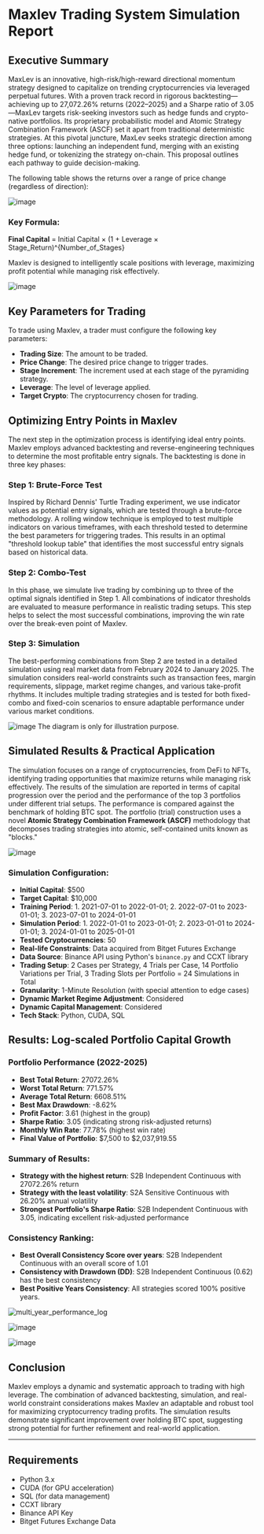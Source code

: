 # Maxlev Trading System Simulation Report

## Executive Summary
MaxLev is an innovative, high-risk/high-reward directional momentum strategy designed to capitalize on trending cryptocurrencies via leveraged perpetual futures. With a proven track record in rigorous backtesting—achieving up to 27,072.26% returns (2022–2025) and a Sharpe ratio of 3.05—MaxLev targets risk-seeking investors such as hedge funds and crypto-native portfolios. Its proprietary probabilistic model and Atomic Strategy Combination Framework (ASCF) set it apart from traditional deterministic strategies. At this pivotal juncture, MaxLev seeks strategic direction among three options: launching an independent fund, merging with an existing hedge fund, or tokenizing the strategy on-chain. This proposal outlines each pathway to guide decision-making.

The following table shows the returns over a range of price change (regardless of direction): 

![image](https://github.com/user-attachments/assets/0bd273da-3b29-414a-a177-8d1f3797080e)

### Key Formula:
**Final Capital** = Initial Capital × (1 + Leverage × Stage_Return)^{Number_of_Stages}

Maxlev is designed to intelligently scale positions with leverage, maximizing profit potential while managing risk effectively.

![image](https://github.com/user-attachments/assets/ad8168fa-0ae6-47bc-aec3-19e4d18afd3f)

## Key Parameters for Trading
To trade using Maxlev, a trader must configure the following key parameters:
- **Trading Size**: The amount to be traded.
- **Price Change**: The desired price change to trigger trades.
- **Stage Increment**: The increment used at each stage of the pyramiding strategy.
- **Leverage**: The level of leverage applied.
- **Target Crypto**: The cryptocurrency chosen for trading.

## Optimizing Entry Points in Maxlev

The next step in the optimization process is identifying ideal entry points. Maxlev employs advanced backtesting and reverse-engineering techniques to determine the most profitable entry signals. The backtesting is done in three key phases:

### Step 1: Brute-Force Test
Inspired by Richard Dennis' Turtle Trading experiment, we use indicator values as potential entry signals, which are tested through a brute-force methodology. A rolling window technique is employed to test multiple indicators on various timeframes, with each threshold tested to determine the best parameters for triggering trades. This results in an optimal "threshold lookup table" that identifies the most successful entry signals based on historical data.

### Step 2: Combo-Test
In this phase, we simulate live trading by combining up to three of the optimal signals identified in Step 1. All combinations of indicator thresholds are evaluated to measure performance in realistic trading setups. This step helps to select the most successful combinations, improving the win rate over the break-even point of Maxlev.

### Step 3: Simulation
The best-performing combinations from Step 2 are tested in a detailed simulation using real market data from February 2024 to January 2025. The simulation considers real-world constraints such as transaction fees, margin requirements, slippage, market regime changes, and various take-profit rhythms. It includes multiple trading strategies and is tested for both fixed-combo and fixed-coin scenarios to ensure adaptable performance under various market conditions.

![image](https://github.com/user-attachments/assets/b2d58ff3-0aff-4e52-9470-a14e1b7397cf)
The diagram is only for illustration purpose.

## Simulated Results & Practical Application

The simulation focuses on a range of cryptocurrencies, from DeFi to NFTs, identifying trading opportunities that maximize returns while managing risk effectively. The results of the simulation are reported in terms of capital progression over the period and the performance of the top 3 portfolios under different trial setups. The performance is compared against the benchmark of holding BTC spot. The portfolio (trial) construction uses a novel **Atomic Strategy Combination Framework (ASCF)** methodology that decomposes trading strategies into atomic, self-contained units known as "blocks." 

![image](https://github.com/user-attachments/assets/7752bd8a-de09-4dae-91de-3bc1f5b71cf9)

### Simulation Configuration:
- **Initial Capital**: $500
- **Target Capital**: $10,000
- **Training Period**: 1. 2021-07-01 to 2022-01-01; 2. 2022-07-01 to 2023-01-01; 3. 2023-07-01 to 2024-01-01
- **Simulation Period**: 1. 2022-01-01 to 2023-01-01; 2. 2023-01-01 to 2024-01-01; 3. 2024-01-01 to 2025-01-01
- **Tested Cryptocurrencies**: 50
- **Real-life Constraints**: Data acquired from Bitget Futures Exchange
- **Data Source**: Binance API using Python's `binance.py` and CCXT library
- **Trading Setup**: 2 Cases per Strategy, 4 Trials per Case, 14 Portfolio Variations per Trial, 3 Trading Slots per Portfolio = 24 Simulations in Total
- **Granularity**: 1-Minute Resolution (with special attention to edge cases)
- **Dynamic Market Regime Adjustment**: Considered
- **Dynamic Capital Management**: Considered
- **Tech Stack**: Python, CUDA, SQL

## Results: Log-scaled Portfolio Capital Growth

### Portfolio Performance (2022-2025)
- **Best Total Return**: 27072.26%
- **Worst Total Return**: 771.57%
- **Average Total Return**: 6608.51%
- **Best Max Drawdown**: -8.62%
- **Profit Factor**: 3.61 (highest in the group)
- **Sharpe Ratio**: 3.05 (indicating strong risk-adjusted returns)
- **Monthly Win Rate**: 77.78% (highest win rate)
- **Final Value of Portfolio**: $7,500 to $2,037,919.55

### Summary of Results:
- **Strategy with the highest return**: S2B Independent Continuous with 27072.26% return
- **Strategy with the least volatility**: S2A Sensitive Continuous with 26.20% annual volatility
- **Strongest Portfolio's Sharpe Ratio**: S2B Independent Continuous with 3.05, indicating excellent risk-adjusted performance

### Consistency Ranking:
- **Best Overall Consistency Score over years**: S2B Independent Continuous with an overall score of 1.01
- **Consistency with Drawdown (DD)**: S2B Independent Continuous (0.62) has the best consistency
- **Best Positive Years Consistency**: All strategies scored 100% positive years.

![multi_year_performance_log](https://github.com/user-attachments/assets/7c711242-3b8b-4281-8413-7d6b2037765e)

![image](https://github.com/user-attachments/assets/e2d205e1-fe50-40c9-916a-4ad4febdafd4)

![image](https://github.com/user-attachments/assets/2d94906f-2d36-4070-bfbb-f5fb750948a4)


## Conclusion

Maxlev employs a dynamic and systematic approach to trading with high leverage. The combination of advanced backtesting, simulation, and real-world constraint considerations makes Maxlev an adaptable and robust tool for maximizing cryptocurrency trading profits. The simulation results demonstrate significant improvement over holding BTC spot, suggesting strong potential for further refinement and real-world application.

---

## Requirements

- Python 3.x
- CUDA (for GPU acceleration)
- SQL (for data management)
- CCXT library
- Binance API Key
- Bitget Futures Exchange Data
